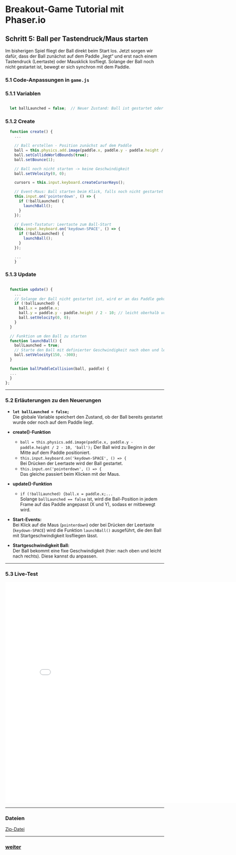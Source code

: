 # Breakout-Game Tutorial mit Phaser.io

## Schritt 5: Ball per Tastendruck/Maus starten

Im bisherigen Spiel fliegt der Ball direkt beim Start los. Jetzt sorgen wir dafür, dass der Ball zunächst auf dem Paddle „liegt“ und erst nach einem Tastendruck (Leertaste) oder Mausklick losfliegt. Solange der Ball noch nicht gestartet ist, bewegt er sich synchron mit dem Paddle.   


### 5.1 Code-Anpassungen in `game.js`


### 5.1.1 Variablen
```js

  let ballLaunched = false;  // Neuer Zustand: Ball ist gestartet oder nicht
```

### 5.1.2 Create

```js
  function create() {
    ...

    // Ball erstellen - Position zunächst auf dem Paddle
    ball = this.physics.add.image(paddle.x, paddle.y - paddle.height / 2 - 10, 'ball');
    ball.setCollideWorldBounds(true);
    ball.setBounce(1);

    // Ball noch nicht starten -> keine Geschwindigkeit
    ball.setVelocity(0, 0);

    cursors = this.input.keyboard.createCursorKeys();

    // Event-Maus: Ball starten beim Klick, falls noch nicht gestartet
    this.input.on('pointerdown', () => {
      if (!ballLaunched) {
        launchBall();
      }
    });

    // Event-Tastatur: Leertaste zum Ball-Start
    this.input.keyboard.on('keydown-SPACE', () => {
      if (!ballLaunched) {
        launchBall();
      }
    });

    ...
    }
```
### 5.1.3 Update

```js

  function update() {
    ...
    // Solange der Ball nicht gestartet ist, wird er an das Paddle gekoppelt
    if (!ballLaunched) {
      ball.x = paddle.x;
      ball.y = paddle.y - paddle.height / 2 - 10; // leicht oberhalb vom Paddle positionieren
      ball.setVelocity(0, 0);
    }
  }

  // Funktion um den Ball zu starten
  function launchBall() {
    ballLaunched = true;    
    // Starte den Ball mit definierter Geschwindigkeit nach oben und leicht seitlich
    ball.setVelocity(150, -300);
  }

  function ballPaddleCollision(ball, paddle) {
  ...
  }
};
```

---

### 5.2 Erläuterungen zu den Neuerungen

- **`let ballLaunched = false;`**  
  Die globale Variable speichert den Zustand, ob der Ball bereits gestartet wurde oder noch auf dem Paddle liegt.

- **create()-Funktion** 
  - `ball = this.physics.add.image(paddle.x, paddle.y - paddle.height / 2 - 10, 'ball');`
  Der Ball wird zu Beginn in der Mitte auf dem Paddle positioniert.
  - `this.input.keyboard.on('keydown-SPACE', () => {`  
  Bei Drücken der Leertaste wird der Ball gestartet.
  - `this.input.on('pointerdown', () => {`  
  Das gleiche passiert beim Klicken mit der Maus.
     
   
- **update()-Funktion**
  - `if (!ballLaunched) {ball.x = paddle.x;...`      
  Solange `ballLaunched == false` ist, wird die Ball-Position in jedem Frame auf das Paddle angepasst (X und Y), sodass er mitbewegt wird.

- **Start-Events:**  
  Bei Klick auf die Maus (`pointerdown`) oder bei Drücken der Leertaste (`keydown-SPACE`) wird die Funktion `launchBall()` ausgeführt, die den Ball mit Startgeschwindigkeit losfliegen lässt.

- **Startgeschwindigkeit Ball:**  
  Der Ball bekommt eine fixe Geschwindigkeit (hier: nach oben und leicht nach rechts). Diese kannst du anpassen.

---

### 5.3 Live-Test

<iframe 
  src="04ClicktoStart/index.html" 
  width="820" 
  height="700" 
  frameborder="0" 
  sandbox="allow-scripts allow-same-origin">
</iframe>

---
### Dateien
[Zip-Datei](04ClicktoStart.zip)

---

### [weiter](05Leben.html)  
